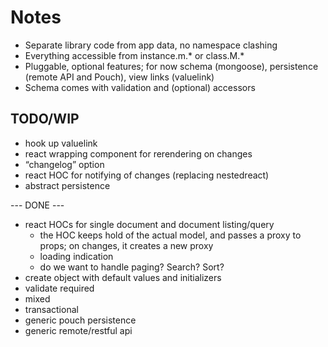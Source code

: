 # Notes

- Separate library code from app data, no namespace clashing
- Everything accessible from instance.m.* or class.M.*
- Pluggable, optional features; for now schema (mongoose), persistence (remote API and Pouch), view links (valuelink)
- Schema comes with validation and (optional) accessors

## TODO/WIP

- hook up valuelink
- react wrapping component for rerendering on changes
- “changelog” option
- react HOC for notifying of changes (replacing nestedreact)
- abstract persistence

--- DONE ---

- react HOCs for single document and document listing/query
  - the HOC keeps hold of the actual model, and passes a proxy to props; on changes, it creates a new proxy
  - loading indication
  - do we want to handle paging? Search? Sort?
- create object with default values and initializers
- validate required
- mixed
- transactional
- generic pouch persistence
- generic remote/restful api
